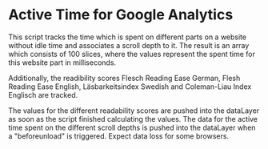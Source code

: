 # Active Time for Google Analytics

This script tracks the time which is spent on different parts on a website without idle time and associates a scroll depth to it. The result is an array which consists of 100 slices, where the values represent the spent time for this website part in milliseconds.

Additionally, the readibility scores Flesch Reading Ease German, Flesh Reading Ease English, Läsbarkeitsindex Swedish and Coleman-Liau Index Englisch are tracked.

The values for the different readability scores are pushed into the dataLayer as soon as the script finished calculating the values.  The data for the active time spent on the different scroll depths is pushed into the dataLayer when a "beforeunload" is triggered. Expect data loss for some browsers.
